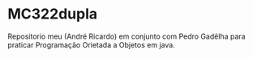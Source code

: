 # MC322dupla

Repositorio meu (André Ricardo) em conjunto com Pedro Gadêlha para praticar Programação Orietada a Objetos em java.

